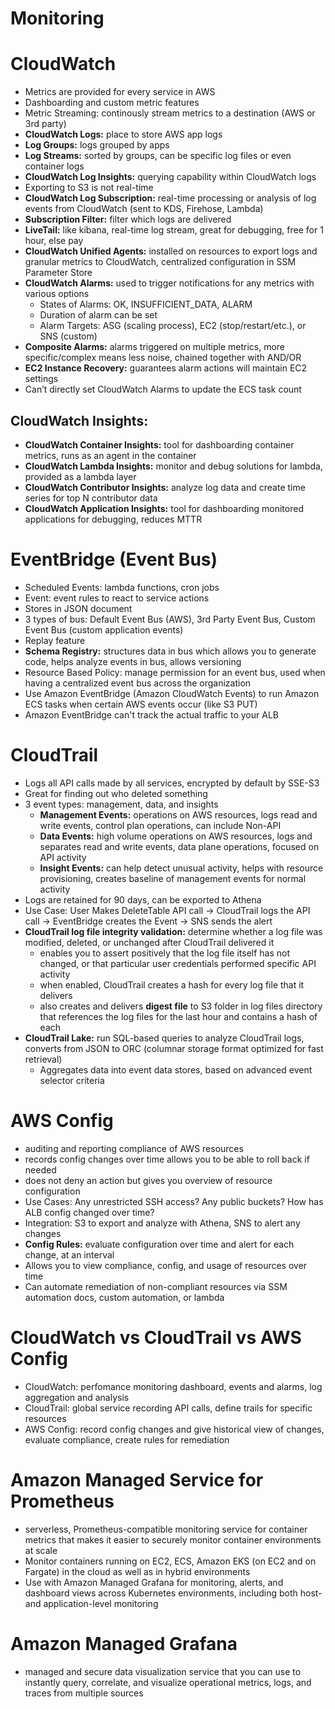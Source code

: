 # Monitoring

# CloudWatch
- Metrics are provided for every service in AWS
- Dashboarding and custom metric features
- Metric Streaming: continously stream metrics to a destination (AWS or 3rd party)
- **CloudWatch Logs:** place to store AWS app logs
- **Log Groups:** logs grouped by apps
- **Log Streams:** sorted by groups, can be specific log files or even container logs
- **CloudWatch Log Insights:** querying capability within CloudWatch logs
- Exporting to S3 is not real-time
- **CloudWatch Log Subscription:** real-time processing or analysis of log events from CloudWatch (sent to KDS, Firehose, Lambda)
- **Subscription Filter:** filter which logs are delivered
- **LiveTail:** like kibana, real-time log stream, great for debugging, free for 1 hour, else pay
- **CloudWatch Unified Agents:** installed on resources to export logs and granular metrics to CloudWatch, centralized configuration in SSM Parameter Store
- **CloudWatch Alarms:** used to trigger notifications for any metrics with various options
    - States of Alarms: OK, INSUFFICIENT_DATA, ALARM
    - Duration of alarm can be set
    - Alarm Targets: ASG (scaling process), EC2 (stop/restart/etc.), or SNS (custom)
- **Composite Alarms:** alarms triggered on multiple metrics, more specific/complex means less noise, chained together with AND/OR
- **EC2 Instance Recovery:** guarantees alarm actions will maintain EC2 settings
- Can’t directly set CloudWatch Alarms to update the ECS task count

## CloudWatch Insights:
- **CloudWatch Container Insights:** tool for dashboarding container metrics, runs as an agent in the container
- **CloudWatch Lambda Insights:** monitor and debug solutions for lambda, provided as a lambda layer
- **CloudWatch Contributor Insights:** analyze log data and create time series for top N contributor data
- **CloudWatch Application Insights:** tool for dashboarding monitored applications for debugging, reduces MTTR

# EventBridge (Event Bus)
- Scheduled Events: lambda functions, cron jobs
- Event: event rules to react to service actions
- Stores in JSON document
- 3 types of bus: Default Event Bus (AWS), 3rd Party Event Bus, Custom Event Bus (custom application events)
- Replay feature
- **Schema Registry:** structures data in bus which allows you to generate code, helps analyze events in bus, allows versioning
- Resource Based Policy: manage permission for an event bus, used when having a centralized event bus across the organization
- Use Amazon EventBridge (Amazon CloudWatch Events) to run Amazon ECS tasks when certain AWS events occur (like S3 PUT)
- Amazon EventBridge can't track the actual traffic to your ALB

# CloudTrail
- Logs all API calls made by all services, encrypted by default by SSE-S3
- Great for finding out who deleted something
- 3 event types: management, data, and insights
    - **Management Events:** operations on AWS resources, logs read and write events, control plan operations, can include Non-API
    - **Data Events:** high volume operations on AWS resources, logs and separates read and write events, data plane operations, focused on API activity
    - **Insight Events:** can help detect unusual activity, helps with resource provisioning, creates baseline of management events for normal activity
- Logs are retained for 90 days, can be exported to Athena
- Use Case: User Makes DeleteTable API call -> CloudTrail logs the API call -> EventBridge creates the Event -> SNS sends the alert
- **CloudTrail log file integrity validation:** determine whether a log file was modified, deleted, or unchanged after CloudTrail delivered it
    - enables you to assert positively that the log file itself has not changed, or that particular user credentials performed specific API activity
    - when enabled, CloudTrail creates a hash for every log file that it delivers
    - also creates and delivers **digest file** to S3 folder in log files directory that references the log files for the last hour and contains a hash of each
- **CloudTrail Lake:** run SQL-based queries to analyze CloudTrail logs, converts from JSON to ORC (columnar storage format optimized for fast retrieval)
    - Aggregates data into event data stores, based on advanced event selector criteria

# AWS Config
- auditing and reporting compliance of AWS resources
- records config changes over time allows you to be able to roll back if needed
- does not deny an action but gives you overview of resource configuration
- Use Cases: Any unrestricted SSH access? Any public buckets? How has ALB config changed over time?
- Integration: S3 to export and analyze with Athena, SNS to alert any changes
- **Config Rules:** evaluate configuration over time and alert for each change, at an interval
- Allows you to view compliance, config, and usage of resources over time
- Can automate remediation of non-compliant resources via SSM automation docs, custom automation, or lambda

# CloudWatch vs CloudTrail vs AWS Config
- CloudWatch: perfomance monitoring dashboard, events and alarms, log aggregation and analysis
- CloudTrail: global service recording API calls, define trails for specific resources
- AWS Config: record config changes and give historical view of changes, evaluate compliance, create rules for remediation

# Amazon Managed Service for Prometheus
- serverless, Prometheus-compatible monitoring service for container metrics that makes it easier to securely monitor container environments at scale
- Monitor containers running on EC2, ECS, Amazon EKS (on EC2 and on Fargate) in the cloud as well as in hybrid environments
- Use with Amazon Managed Grafana for monitoring, alerts, and dashboard views across Kubernetes environments, including both host- and application-level monitoring

# Amazon Managed Grafana
- managed and secure data visualization service that you can use to instantly query, correlate, and visualize operational metrics, logs, and traces from multiple sources
